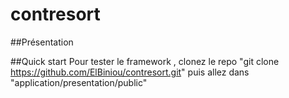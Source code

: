 # contresort
##Présentation

##Quick start
Pour tester le framework , clonez le repo "git clone https://github.com/ElBiniou/contresort.git" puis allez dans "application/presentation/public"
